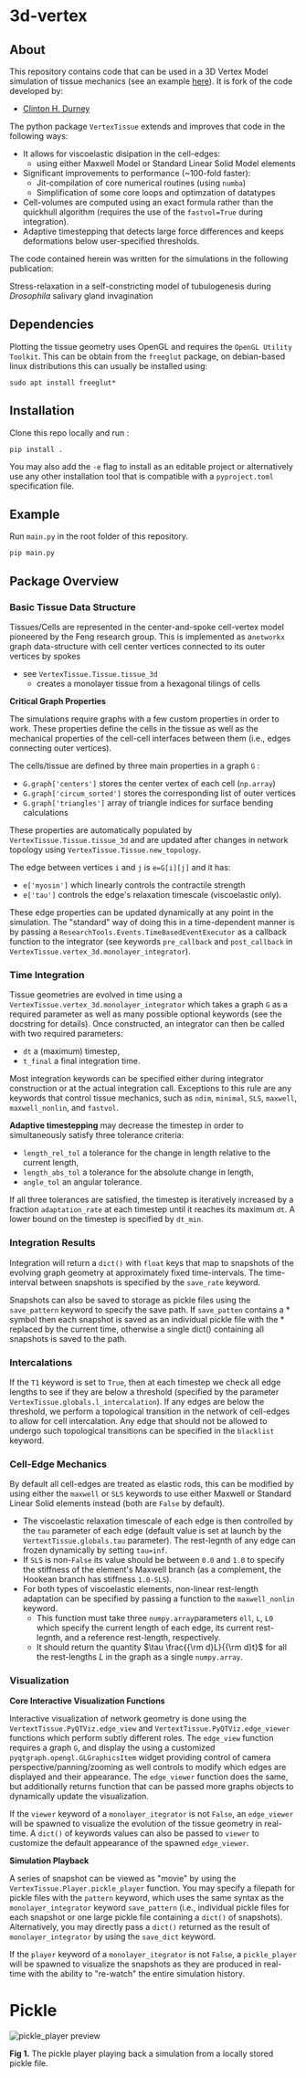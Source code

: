 # 3d-vertex

## About
This repository contains code that can be used in a 3D Vertex Model simulation of tissue mechanics (see an example [here](#pickle)). It is fork of the code developed by:
* [Clinton H. Durney](https://clintondurney.github.io/)

The python package `VertexTissue` extends and improves that code in the following ways:
+ It allows for viscoelastic disipation in the cell-edges:
	* using either Maxwell Model or Standard Linear Solid Model elements
+ Significant improvements to performance (~100-fold faster):
	* Jit-compilation of core numerical routines (using `numba`)
	* Simplification of some core loops and optimzation of datatypes
+ Cell-volumes are computed using an exact formula rather than the quickhull algorithm (requires the use of the `fastvol=True` during integration).
+ Adaptive timestepping that detects large force differences and keeps deformations below user-specified thresholds. 

The code contained herein was written for the simulations in the following publication:

Stress-relaxation in a self-constricting model of tubulogenesis during *Drosophila* salivary gland invagination


## Dependencies

Plotting the tissue geometry uses OpenGL and requires the `OpenGL Utility Toolkit`. This can be obtain from the `freeglut` package,  on debian-based linux distributions this can usually be installed using:
```
sudo apt install freeglut*
```

## Installation ### 

Clone this repo locally and run :
```
pip install .
```

You may also add the `-e` flag to install as an editable project  or alternatively use any other installation tool that is compatible with a `pyproject.toml` specification file.

## Example

Run `main.py` in the root folder of this repository.

```
pip main.py
```

## Package Overview



### Basic Tissue Data Structure

Tissues/Cells are represented in the center-and-spoke cell-vertex model pioneered by the Feng research group. This is implemented as a`networkx` graph data-structure with cell center vertices connected to its outer vertices by spokes 


* see `VertexTissue.Tissue.tissue_3d`
	* creates a monolayer tissue from a hexagonal tilings of cells

__Critical Graph Properties__

The simulations require graphs with a few custom properties in order to work. These properties define the cells in the tissue as well as the mechanical properties of the cell-cell interfaces between them (i.e., edges connecting outer vertices).

 The cells/tissue are defined by three main properties in a graph `G` : 
* `G.graph['centers']` stores the center vertex of each cell (`np.array`)
* `G.graph['circum_sorted']` stores the corresponding list of outer vertices
* `G.graph['triangles']` array of triangle indices for surface bending calculations
 
These properties are automatically populated by `VertexTissue.Tissue.tissue_3d` and are updated after changes in network topology using `VertexTissue.Tissue.new_topology`.
	 
 The edge between vertices `i` and `j` is `e=G[i][j]` and it has:
* `e['myosin']` which linearly controls the contractile strength
* `e['tau']` controls the edge's relaxation timescale (viscoelastic only).

These edge properties can be updated dynamically at any point in the simulation. The "standard" way of doing this in a time-dependent manner is by passing a `ResearchTools.Events.TimeBasedEventExecutor` as a callback function to the integrator (see keywords `pre_callback` and `post_callback`  in `VertexTissue.vertex_3d.monolayer_integrator`).
 
 

### Time Integration

Tissue geometries are evolved in time using a `VertexTissue.vertex_3d.monolayer_integrator` which takes a graph `G` as a required parameter as well as many possible optional keywords (see the docstring for details). Once constructed, an integrator can then be called with two required parameters:
* `dt` a (maximum) timestep,
* `t_final` a final integration time.

 Most integration keywords can be specified either during integrator construction or at the actual integration call. Exceptions to this rule are any keywords that control tissue mechanics, such as `ndim`, `minimal`, `SLS`, `maxwell`, `maxwell_nonlin`, and `fastvol`.

__Adaptive timestepping__ may decrease the timestep in order to simultaneously satisfy three tolerance criteria:
* `length_rel_tol` a tolerance for the change in length relative to the current length,
* `length_abs_tol` a tolerance for the absolute change in length,
* `angle_tol` an angular tolerance.

 If all three tolerances are satisfied, the timestep is iteratively increased by a fraction `adaptation_rate` at each timestep until it reaches its maximum `dt`. A lower bound on the timestep is specified by `dt_min`.



### Integration Results

Integration will return a `dict()` with `float` keys that map to snapshots of the evolving graph geometry at approximately fixed time-intervals. The time-interval between snapshots is specified by the `save_rate` keyword. 

Snapshots can also be saved to storage as pickle files using the `save_pattern` keyword to specify the save path. If `save_patten` contains a \* symbol then each snapshot is saved as an individual pickle file with the \*  replaced by the current time, otherwise a single dict() containing all snapshots is saved to the path.



### Intercalations

If the `T1` keyword is set to `True`, then at each timestep we check all edge lengths to see if they are below a threshold (specified by the parameter `VertexTissue.globals.l_intercalation`). If any edges are below the threshold, we perform a topological transition in the network of cell-edges to allow for cell intercalation. Any edge that should not be allowed to undergo such topological transitions can be specified in the `blacklist` keyword.

### Cell-Edge Mechanics

By default all cell-edges are treated as elastic rods, this can be modified by using either the `maxwell` or `SLS` keywords to use either Maxwell or Standard Linear Solid elements instead (both are `False` by default).
* The viscoelastic relaxation timescale of each edge is then controlled by the `tau` parameter of each edge (default value is set at launch by the `VertextTissue.globals.tau` parameter). The rest-legnth of any edge can frozen dynamically by setting `tau=inf`.
* If `SLS` is non-`False` its value should be between `0.0` and `1.0` to specify the stiffness of the element's Maxwell branch (as a complement, the Hookean branch has stiffness `1.0-SLS`).
* For both types of viscoelastic elements, non-linear rest-length adaptation can be specified by passing a function to the `maxwell_nonlin` keyword. 
	* This function  must take three `numpy.array`parameters `ell`, `L`, `L0` which specify the current length of each edge, its current rest-legnth, and a reference rest-length, respectively.
	*  It should return the quantity $`\tau \frac{{\rm d}L}{{\rm d}t}`$ for all the rest-lengths $`L`$ in the graph as a single `numpy.array`.

### Visualization

__Core Interactive Visualization Functions__

Interactive visualization of network geometry is done using the `VertextTissue.PyQTViz.edge_view` and `VertextTissue.PyQTViz.edge_viewer` functions which perform subtly different roles. The `edge_view` function requires a graph `G`, and display the using a customized `pyqtgraph.opengl.GLGraphicsItem` widget providing control of camera perspective/panning/zooming as well controls to modify which edges are displayed and their appearance. The `edge_viewer` function does the same, but additionally returns function that can be passed more graphs objects to dynamically update the visualization. 

If the `viewer` keyword of a `monolayer_itegrator` is not `False`, an `edge_viewer` will be spawned to visualize the evolution of the tissue geometry in real-time. A `dict()` of keywords values can also be passed to `viewer` to customize the default appearance of the spawned `edge_viewer`.

__Simulation Playback__

A series of snapshot can be viewed as "movie" by using the `VertexTissue.Player.pickle_player` function. You may specify a filepath for pickle files with the `pattern` keyword, which uses the same syntax as the `monolayer_integrator` keyword `save_pattern` (i.e., individual pickle files for each snapshot or one large pickle file containing a `dict()` of snapshots). Alternatively, you may directly pass a `dict()` returned as the result of `monolayer_integrator` by using the `save_dict` keyword.

If the `player` keyword of a `monolayer_itegrator` is not `False`, a `pickle_player` will be spawned to visualize the snapshots as they are produced in real-time with the ability to "re-watch" the entire simulation history. 

# Pickle

![pickle_player preview][player_preview]

__Fig 1.__ The pickle player playing back a simulation from a locally stored pickle file.

[player_preview]: ./SG_simulation_optimized.gif "Invagination of a Model Salivary Gland"